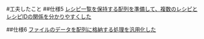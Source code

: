 #工夫したこと
##仕様5
[レシピ一覧を保持する配列を準備して、複数のレシピとレシピIDの関係を分かりやすくした](https://github.com/suiyujin/suiyujin-sezemi-2014-readable-code-1/commit/86b17e01091296db1cd16ce6d8a835b20f4ae4c7 "spec5: complete spec5")

##仕様6
[ファイルのデータを配列に格納する処理を汎用化した](https://github.com/suiyujin/suiyujin-sezemi-2014-readable-code-1/commit/eeaa46d13c68949087d8f444a4309767adc7d3f8 "spec6: modified README.md")